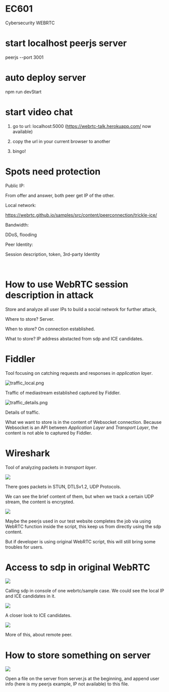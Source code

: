 # EC601
 Cybersecurity WEBRTC

# start localhost peerjs server

peerjs --port 3001

# auto deploy server

npm run devStart

# start video chat

1) go to url: localhost:5000 (https://webrtc-talk.herokuapp.com/ now available)

2) copy the url in your current browser to another

3) bingo!

# Spots need protection

Public IP:

From offer and answer, both peer get IP of the other.

Local network:

https://webrtc.github.io/samples/src/content/peerconnection/trickle-ice/

Bandwidth:

DDoS, flooding

Peer Identity:

Session description, token, 3rd-party Identity

&nbsp;

# How to use WebRTC session description in attack

Store and analyze all user IPs to build a social network for further attack,

Where to store? Server.

When to store? On connection established.

What to store? IP address abstacted from sdp and ICE candidates.

# Fiddler

Tool focusing on catching requests and responses in _application layer_.

![traffic_local.png](https://ryan2214.github.io/EC601/traffic_local.png)

Traffic of mediastream established captured by Fiddler.

![traffic_details.png](https://ryan2214.github.io/EC601/traffic_details.png)

Details of traffic.

What we want to store is in the content of Websocket connection. Because Websocket is an API between _Application Layer_ and _Transport Layer_, the content is not able to captured by Fiddler.

# Wireshark

Tool of analyzing packets in _transport layer_.

![](https://ryan2214.github.io/EC601/ws_packets.png)

There goes packets in STUN, DTLSv1.2, UDP Protocols. 

We can see the brief content of them, but when we track a certain UDP stream, the content is encrypted.

![](https://ryan2214.github.io/EC601/ws_stream.png)

Maybe the peerjs used in our test website completes the job via using WebRTC function inside the script, this keep us from directly using the sdp content.

But if developer is using original WebRTC script, this will still bring some troubles for users.

# Access to sdp in original WebRTC

![](https://ryan2214.github.io/EC601/current_localdes.png)

Calling sdp in console of one webrtc/sample case. We could see the local IP and ICE candidates in it.

![](https://ryan2214.github.io/EC601/candidates.png)

A closer look to ICE candidates.

![](https://ryan2214.github.io/EC601/current_remotedes.png)

More of this, about remote peer.

# How to store something on server

![](https://ryan2214.github.io/EC601/store_userId.png)

Open a file on the server from server.js at the beginning, and append user info (here is my peerjs example, IP not available) to this file.


